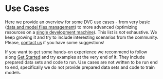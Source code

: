 # Use Cases

Here we provide an overview for some DVC use cases - from very basic ([data and
model files management](/doc/use-cases/data-and-model-files-versioning)) to more
advanced (optimizing resources on a [single development
machine](/doc/use-cases/multiple-data-scientists-on-a-single-machine)). This
list is _not_ exhaustive. We keep growing it and try to include interesting
scenarios from the community. Please, [contact us](/support) if you have some
suggestions!

If you want to get some hands-on experience we recommend to follow along [Get
Started](/doc/get-started) and try examples at the very end of it. They include
prepared data sets and code to run. Use cases are not written to be run end to
end, specifically we do not provide prepared data sets and code to train models.
